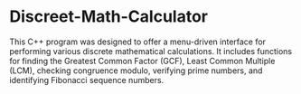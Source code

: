 # Discreet-Math-Calculator
This C++ program was designed to offer a menu-driven interface for performing various discrete mathematical calculations. It includes functions for finding the Greatest Common Factor (GCF), Least Common Multiple (LCM), checking congruence modulo, verifying prime numbers, and identifying Fibonacci sequence numbers.
